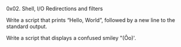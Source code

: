 0x02. Shell, I/O Redirections and filters

Write a script that prints “Hello, World”, followed by a new line to the standard output.

Write a script that displays a confused smiley "(Ôo)'.

